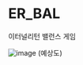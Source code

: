 # ER_BAL
이터널리턴 밸런스 게임

![image](https://github.com/user-attachments/assets/5b718928-2d3f-48d9-a1dc-42c785d1bf73)
(예상도)
